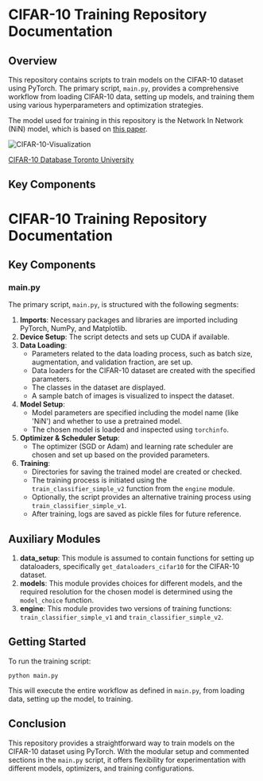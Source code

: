<!DOCTYPE html>
<html lang="en">
<head>
    <meta charset="UTF-8">
    <meta name="viewport" content="width=device-width, initial-scale=1.0">
</head>
<body>

<h1>CIFAR-10 Training Repository Documentation</h1>

<h2>Overview</h2>
<p>This repository contains scripts to train models on the CIFAR-10 dataset using PyTorch. The primary script, <code>main.py</code>, provides a comprehensive workflow from loading CIFAR-10 data, setting up models, and training them using various hyperparameters and optimization strategies.</p>

<p>The model used for training in this repository is the Network In Network (NiN) model, which is based on <a href="https://arxiv.org/abs/1312.4400" target="_blank">this paper</a>.</p>

<img src="https://github.com/VenturaHaze/CIFAR10_Pytorch/blob/993c01031709d2ceb06b4a5d57c0a185823f30f8/CIFAR-10-visualization.png" alt="CIFAR-10-Visualization">

<a href="https://www.cs.toronto.edu/~kriz/cifar.html" target="_blank">CIFAR-10 Database Toronto University</a>

<h2>Key Components</h2>
<h1>CIFAR-10 Training Repository Documentation</h1>

<h2>Key Components</h2>

<h3>main.py</h3>
<p>The primary script, <code>main.py</code>, is structured with the following segments:</p>
<ol>
    <li><strong>Imports</strong>: Necessary packages and libraries are imported including PyTorch, NumPy, and Matplotlib.</li>
    <li><strong>Device Setup</strong>: The script detects and sets up CUDA if available.</li>
    <li><strong>Data Loading</strong>: 
        <ul>
            <li>Parameters related to the data loading process, such as batch size, augmentation, and validation fraction, are set up.</li>
            <li>Data loaders for the CIFAR-10 dataset are created with the specified parameters.</li>
            <li>The classes in the dataset are displayed.</li>
            <li>A sample batch of images is visualized to inspect the dataset.</li>
        </ul>
    </li>
    <li><strong>Model Setup</strong>: 
        <ul>
            <li>Model parameters are specified including the model name (like 'NiN') and whether to use a pretrained model.</li>
            <li>The chosen model is loaded and inspected using <code>torchinfo</code>.</li>
        </ul>
    </li>
    <li><strong>Optimizer & Scheduler Setup</strong>: 
        <ul>
            <li>The optimizer (SGD or Adam) and learning rate scheduler are chosen and set up based on the provided parameters.</li>
        </ul>
    </li>
    <li><strong>Training</strong>: 
        <ul>
            <li>Directories for saving the trained model are created or checked.</li>
            <li>The training process is initiated using the <code>train_classifier_simple_v2</code> function from the <code>engine</code> module.</li>
            <li>Optionally, the script provides an alternative training process using <code>train_classifier_simple_v1</code>.</li>
            <li>After training, logs are saved as pickle files for future reference.</li>
        </ul>
    </li>
</ol>

<h2>Auxiliary Modules</h2>
<ol>
    <li><strong>data_setup</strong>: This module is assumed to contain functions for setting up dataloaders, specifically <code>get_dataloaders_cifar10</code> for the CIFAR-10 dataset.</li>
    <li><strong>models</strong>: This module provides choices for different models, and the required resolution for the chosen model is determined using the <code>model_choice</code> function.</li>
    <li><strong>engine</strong>: This module provides two versions of training functions: <code>train_classifier_simple_v1</code> and <code>train_classifier_simple_v2</code>.</li>
</ol>

<h2>Getting Started</h2>
<p>To run the training script:</p>
<pre><code>python main.py</code></pre>
<p>This will execute the entire workflow as defined in <code>main.py</code>, from loading data, setting up the model, to training.</p>

<h2>Conclusion</h2>
<p>This repository provides a straightforward way to train models on the CIFAR-10 dataset using PyTorch. With the modular setup and commented sections in the <code>main.py</code> script, it offers flexibility for experimentation with different models, optimizers, and training configurations.</p>

</body>
</html>
